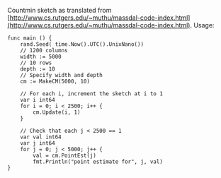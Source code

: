 Countmin sketch as translated from [http://www.cs.rutgers.edu/~muthu/massdal-code-index.html](http://www.cs.rutgers.edu/~muthu/massdal-code-index.html). Usage:

    func main () {
        rand.Seed( time.Now().UTC().UnixNano())
        // 1200 columns
        width := 5000
        // 10 rows
        depth := 10
        // Specify width and depth
        cm := MakeCM(5000, 10)

        // For each i, increment the sketch at i to 1
        var i int64
        for i = 0; i < 2500; i++ {
            cm.Update(i, 1)
        }

        // Check that each j < 2500 == 1
        var val int64
        var j int64
        for j = 0; j < 5000; j++ {
            val = cm.PointEst(j)
            fmt.Println("point estimate for", j, val)
    }
